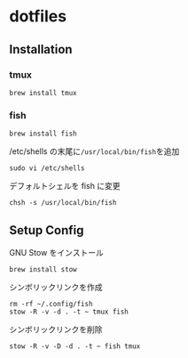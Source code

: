 # dotfiles

## Installation

### tmux

```shell
brew install tmux
```

### fish

```shell
brew install fish
```

/etc/shells の末尾に`/usr/local/bin/fish`を追加

```shell
sudo vi /etc/shells
```

デフォルトシェルを fish に変更

```shell
chsh -s /usr/local/bin/fish
```

## Setup Config

GNU Stow をインストール

```shell
brew install stow
```

シンボリックリンクを作成

```shell
rm -rf ~/.config/fish
stow -R -v -d . -t ~ tmux fish
```

シンボリックリンクを削除

```shell
stow -R -v -D -d . -t ~ fish tmux
```
